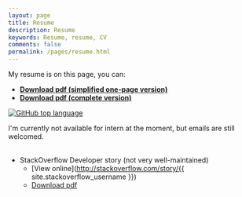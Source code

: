 ```yaml
---
layout: page
title: Resume
description: Resume
keywords: Resume, resume, CV
comments: false
permalink: /pages/resume.html
---
```


My resume is on this page, you can:

+ [__Download pdf (simplified one-page version)__](https://raw.githubusercontent.com/ice1000/resume/master/resume.pdf)
+ [__Download pdf (complete version)__](https://raw.githubusercontent.com/ice1000/resume/master/resume-elab.pdf)

[![GitHub top language](https://img.shields.io/github/languages/top/ice1000/resume.svg)](https://github.com/ice1000/resume/)

I'm currently not available for intern at the moment, but emails are still welcomed.
<br/>
<br/>

+ StackOverflow Developer story (not very well-maintained)
  + [View online](http://stackoverflow.com/story/{{ site.stackoverflow_username }})
  + [Download pdf](https://stackoverflow.com/users/story/pdf/7083401?View=Pdf)
